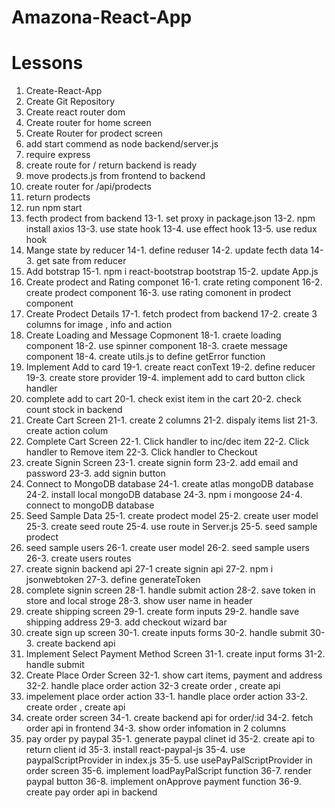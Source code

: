# Amazona-React-App

# Lessons

1. Create-React-App
2. Create Git Repository
3. Create react router dom
4. Create router for home screen
5. Create Router for prodect screen
6. add start commend as node backend/server.js
7. require express
8. create route for / return backend is ready
9. move prodects.js from frontend to backend
10. create router for /api/prodects
11. return prodects
12. run npm start
13. fecth prodect from backend
    13-1. set proxy in package.json
    13-2. npm install axios
    13-3. use state hook
    13-4. use effect hook
    13-5. use redux hook
14. Mange state by reducer
    14-1. define reduser
    14-2. update fecth data
    14-3. get sate from reducer
15. Add botstrap
    15-1. npm i react-bootstrap bootstrap
    15-2. update App.js
16. Create prodect and Rating componet
    16-1. crate reting component
    16-2. create prodect component
    16-3. use rating comonent in prodect component
17. Create Prodect Details
    17-1. fetch prodect from backend
    17-2. create 3 columns for image , info and action
18. Create Loading and Message Copmonent
    18-1. craete loading component
    18-2. use spinner component
    18-3. craete message component
    18-4. create utils.js to define getError function
19. Implement Add to card
    19-1. create react conText
    19-2. define reducer
    19-3. create store provider
    19-4. implement add to card button click handler
20. complete add to cart
    20-1. check exist item in the cart
    20-2. check count stock in backend
21. Create Cart Screen
    21-1. create 2 columns
    21-2. dispaly items list
    21-3. create action colum
22. Complete Cart Screen
    22-1. Click handler to inc/dec item
    22-2. Click handler to Remove item
    22-3. Click handler to Checkout
23. create Signin Screen
    23-1. create signin form
    23-2. add email and password
    23-3. add signin button
24. Connect to MongoDB database
    24-1. create atlas mongoDB database
    24-2. install local mongoDB database
    24-3. npm i mongoose
    24-4. connect to mongoDB database
25. Seed Sample Data
    25-1. create prodect model
    25-2. create user model
    25-3. create seed route
    25-4. use route in Server.js
    25-5. seed sample prodect
26. seed sample users
    26-1. create user model
    26-2. seed sample users
    26-3. create users routes
27. create signin backend api
    27-1 create signin api
    27-2. npm i jsonwebtoken
    27-3. define generateToken
28. complete signin screen
    28-1. handle submit action
    28-2. save token in store and local stroge
    28-3. show user name in header
29. create shipping screen
    29-1. create form inputs
    29-2. handle save shipping address
    29-3. add checkout wizard bar
30. create sign up screen
    30-1. create inputs forms
    30-2. handle submit
    30-3. create backend api
31. Implement Select Payment Method Screen
    31-1. create input forms
    31-2. handle submit
32. Create Place Order Screen
    32-1. show cart items, payment and address
    32-2. handle place order action
    32-3 create order , create api
33. impelement place order action
    33-1. handle place order action
    33-2. create order , create api
34. create order screen
    34-1. create backend api for order/:id
    34-2. fetch order api in frontend
    34-3. show order infomation in 2 columns
35. pay order py paypal
    35-1. generate paypal clinet id
    35-2. create api to return client id
    35-3. install react-paypal-js
    35-4. use paypalScriptProvider in index.js
    35-5. use usePayPalScriptProvider in order screen
    35-6. implement loadPayPalScript function
    36-7. render paypal button
    36-8. implement onApprove payment function
    36-9. create pay order api in backend
